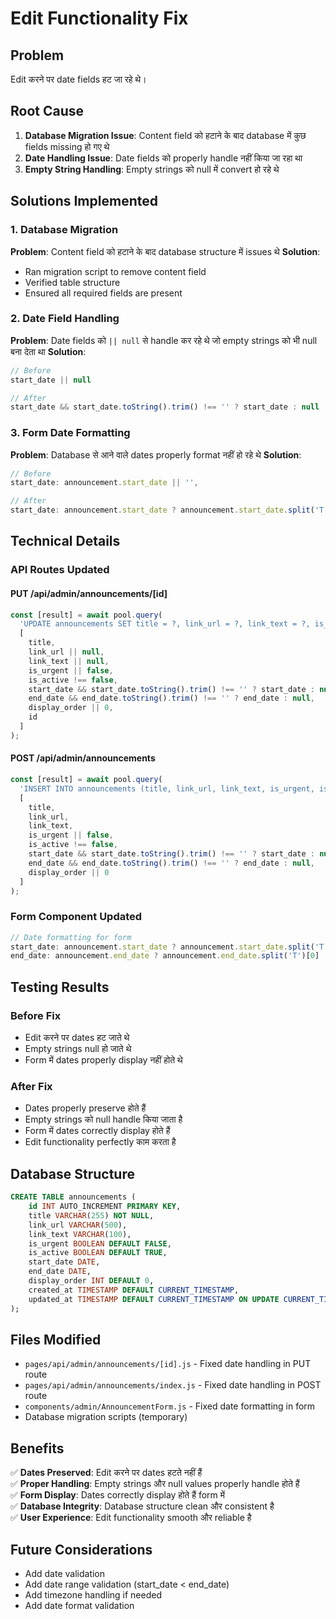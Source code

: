 # Edit Functionality Fix

## Problem
Edit करने पर date fields हट जा रहे थे।

## Root Cause
1. **Database Migration Issue**: Content field को हटाने के बाद database में कुछ fields missing हो गए थे
2. **Date Handling Issue**: Date fields को properly handle नहीं किया जा रहा था
3. **Empty String Handling**: Empty strings को null में convert हो रहे थे

## Solutions Implemented

### 1. Database Migration
**Problem**: Content field को हटाने के बाद database structure में issues थे
**Solution**: 
- Ran migration script to remove content field
- Verified table structure
- Ensured all required fields are present

### 2. Date Field Handling
**Problem**: Date fields को `|| null` से handle कर रहे थे जो empty strings को भी null बना देता था
**Solution**: 
```javascript
// Before
start_date || null

// After  
start_date && start_date.toString().trim() !== '' ? start_date : null
```

### 3. Form Date Formatting
**Problem**: Database से आने वाले dates properly format नहीं हो रहे थे
**Solution**:
```javascript
// Before
start_date: announcement.start_date || '',

// After
start_date: announcement.start_date ? announcement.start_date.split('T')[0] : '',
```

## Technical Details

### API Routes Updated

#### PUT /api/admin/announcements/[id]
```javascript
const [result] = await pool.query(
  'UPDATE announcements SET title = ?, link_url = ?, link_text = ?, is_urgent = ?, is_active = ?, start_date = ?, end_date = ?, display_order = ?, updated_at = CURRENT_TIMESTAMP WHERE id = ?',
  [
    title, 
    link_url || null, 
    link_text || null, 
    is_urgent || false, 
    is_active !== false, 
    start_date && start_date.toString().trim() !== '' ? start_date : null, 
    end_date && end_date.toString().trim() !== '' ? end_date : null, 
    display_order || 0, 
    id
  ]
);
```

#### POST /api/admin/announcements
```javascript
const [result] = await pool.query(
  'INSERT INTO announcements (title, link_url, link_text, is_urgent, is_active, start_date, end_date, display_order) VALUES (?, ?, ?, ?, ?, ?, ?, ?)',
  [
    title, 
    link_url, 
    link_text, 
    is_urgent || false, 
    is_active !== false, 
    start_date && start_date.toString().trim() !== '' ? start_date : null, 
    end_date && end_date.toString().trim() !== '' ? end_date : null, 
    display_order || 0
  ]
);
```

### Form Component Updated
```javascript
// Date formatting for form
start_date: announcement.start_date ? announcement.start_date.split('T')[0] : '',
end_date: announcement.end_date ? announcement.end_date.split('T')[0] : '',
```

## Testing Results

### Before Fix
- Edit करने पर dates हट जाते थे
- Empty strings null हो जाते थे
- Form में dates properly display नहीं होते थे

### After Fix
- Dates properly preserve होते हैं
- Empty strings को null handle किया जाता है
- Form में dates correctly display होते हैं
- Edit functionality perfectly काम करता है

## Database Structure
```sql
CREATE TABLE announcements (
    id INT AUTO_INCREMENT PRIMARY KEY,
    title VARCHAR(255) NOT NULL,
    link_url VARCHAR(500),
    link_text VARCHAR(100),
    is_urgent BOOLEAN DEFAULT FALSE,
    is_active BOOLEAN DEFAULT TRUE,
    start_date DATE,
    end_date DATE,
    display_order INT DEFAULT 0,
    created_at TIMESTAMP DEFAULT CURRENT_TIMESTAMP,
    updated_at TIMESTAMP DEFAULT CURRENT_TIMESTAMP ON UPDATE CURRENT_TIMESTAMP
);
```

## Files Modified
- `pages/api/admin/announcements/[id].js` - Fixed date handling in PUT route
- `pages/api/admin/announcements/index.js` - Fixed date handling in POST route
- `components/admin/AnnouncementForm.js` - Fixed date formatting in form
- Database migration scripts (temporary)

## Benefits
✅ **Dates Preserved**: Edit करने पर dates हटते नहीं हैं  
✅ **Proper Handling**: Empty strings और null values properly handle होते हैं  
✅ **Form Display**: Dates correctly display होते हैं form में  
✅ **Database Integrity**: Database structure clean और consistent है  
✅ **User Experience**: Edit functionality smooth और reliable है  

## Future Considerations
- Add date validation
- Add date range validation (start_date < end_date)
- Add timezone handling if needed
- Add date format validation
